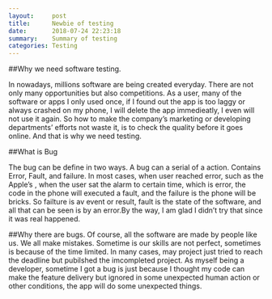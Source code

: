```yaml
---
layout:     post
title:      Newbie of testing
date:       2018-07-24 22:23:18
summary:    Summary of testing
categories: Testing
---
```


##Why we need software testing.

In nowadays, millions software are being created everyday. There are not only many opportunities but also competitions. As a user, many of the software or apps I only used once, if I found out the app is too laggy or always crashed on my phone, I will delete the app immedieatly, I even will not use it again. So how to make the company’s marketing or developing departments’ efforts not waste it, is to check the quality before it goes online. And that is why we need testing.

##What is Bug

The bug can be define in two ways. A bug can a serial of a action. Contains Error, Fault, and failure. In most cases, when user reached error, such as the Apple’s , when the user sat the alarm to certain time, which is error, the code in the phone will executed a fault, and the failure is the phone will be bricks. So failture is av event or result, fault is the state of the software, and all that can be seen is by an error.By the way, I am glad I didn’t try that since it was real happened.

##Why there are bugs.
Of course, all the software are made by people like us. We all make mistakes. Sometime is our skills are not perfect, sometimes is because of the time limited. In many cases, may project just tried to reach the deadline but pubilshed the imcompleted project. As myself being a developer, sometime I got a bug is just because I thought my code can make the feature delivery but ignored in some unexpected human action or other conditions, the app will do some unexpected things.
 
